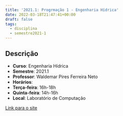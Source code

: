 ```yaml
---
title: '2021.1: Progrmação 1 - Engenharia Hídrica'
date: 2022-03-18T21:47:41+00:00
draft: false
tags:
  - disciplina
  - semestre2021-1
---
```


## Descrição

* **Curso**: Engenharia Hídrica
* **Semestre**: 2021.1
* **Professor**: Waldemar Pires Ferreira Neto
* **Horários**:
 * **Terça-feira**: 16h-18h
 * **Quinta-feira**: 14h-16h
* **Local**: Laboratório de Computação

[Link para o site](https://exemplo.com/)
